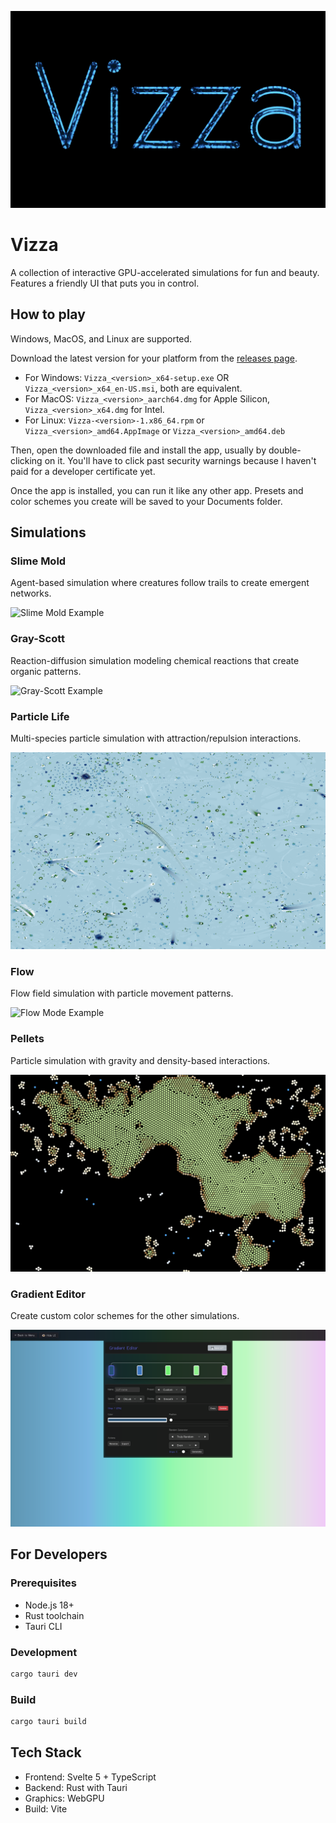 ![Vizza Logo](title.png)

# Vizza

A collection of interactive GPU-accelerated simulations for fun and beauty. Features a friendly UI that puts you in control.

## How to play

Windows, MacOS, and Linux are supported.

Download the latest version for your platform from the [releases page](https://github.com/Velfi/Vizza/releases).

- For Windows: `Vizza_<version>_x64-setup.exe` OR `Vizza_<version>_x64_en-US.msi`, both are equivalent.
- For MacOS: `Vizza_<version>_aarch64.dmg` for Apple Silicon, `Vizza_<version>_x64.dmg` for Intel.
- For Linux: `Vizza-<version>-1.x86_64.rpm` or `Vizza_<version>_amd64.AppImage` or `Vizza_<version>_amd64.deb`

Then, open the downloaded file and install the app, usually by double-clicking on it. You'll have to click past security warnings because I haven't paid for a developer certificate yet.

Once the app is installed, you can run it like any other app. Presets and color schemes you create will be saved to your Documents folder.

## Simulations

### Slime Mold

Agent-based simulation where creatures follow trails to create emergent networks.

![Slime Mold Example](example-slime-mold.png)

### Gray-Scott

Reaction-diffusion simulation modeling chemical reactions that create organic patterns.

![Gray-Scott Example](example-gray-scott.png)

### Particle Life

Multi-species particle simulation with attraction/repulsion interactions.

![Particle Life Example](example-particle-life.png)

### Flow

Flow field simulation with particle movement patterns.

![Flow Mode Example](example-flow-mode.png)

### Pellets

Particle simulation with gravity and density-based interactions.

![Pellets Example](example-pellets-mode.png)

### Gradient Editor

Create custom color schemes for the other simulations.

![Gradient Editor Example](example-gradient-editor.png)

## For Developers

### Prerequisites

- Node.js 18+
- Rust toolchain
- Tauri CLI

### Development

```bash
cargo tauri dev
```

### Build

```bash
cargo tauri build
```

## Tech Stack

- Frontend: Svelte 5 + TypeScript
- Backend: Rust with Tauri
- Graphics: WebGPU
- Build: Vite
